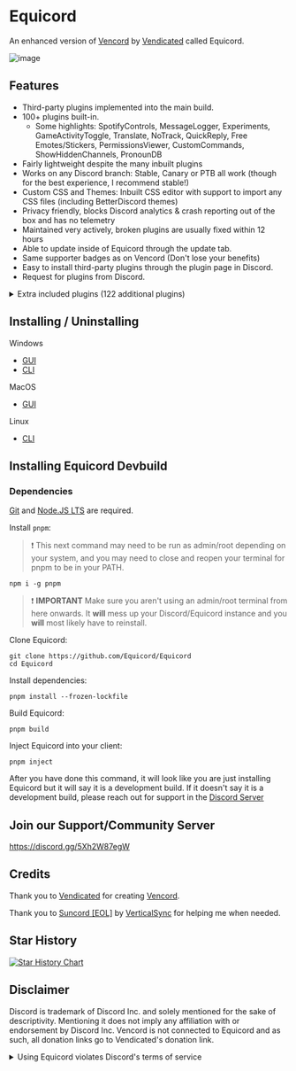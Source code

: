 # Equicord

An enhanced version of [Vencord](https://github.com/Vendicated/Vencord) by [Vendicated](https://github.com/Vendicated) called Equicord.

![image](https://github.com/Equicord/Equicord/assets/78185467/81707ad9-3a04-4f76-88a0-60ee70684f81)

## Features

-   Third-party plugins implemented into the main build.
-   100+ plugins built-in.
    -   Some highlights: SpotifyControls, MessageLogger, Experiments, GameActivityToggle, Translate, NoTrack, QuickReply, Free Emotes/Stickers, PermissionsViewer,
        CustomCommands, ShowHiddenChannels, PronounDB
-   Fairly lightweight despite the many inbuilt plugins
-   Works on any Discord branch: Stable, Canary or PTB all work (though for the best experience, I recommend stable!)
-   Custom CSS and Themes: Inbuilt CSS editor with support to import any CSS files (including BetterDiscord themes)
-   Privacy friendly, blocks Discord analytics & crash reporting out of the box and has no telemetry
-   Maintained very actively, broken plugins are usually fixed within 12 hours
-   Able to update inside of Equicord through the update tab.
-   Same supporter badges as on Vencord (Don't lose your benefits)
-   Easy to install third-party plugins through the plugin page in Discord.
-   Request for plugins from Discord.

<details>
<summary>Extra included plugins (122 additional plugins)</summary>

- AllCallTimers by MaxHerbold and D3SOX
- AltKrispSwitch by newwares
- AmITyping by MrDiamond
- Anammox by Kyuuhachi
- atSomeone by Joona
- DecodeBase64 by ThePirateStoner
- BetterActivities by D3SOX, Arjix, AutumnVN
- BetterBanReasons by Inbestigator
- BetterQuickReact by Ven and Sqaaakoi
- BetterUserArea by Samwich
- BlockKeywords by catcraft
- BlockKrsip by D3SOX
- BypassDND by Inbestigator
- ChannelTabs by TheSun, TheKodeToad, keifufu, Nickyux
- CleanChannelName by AutumnVN
- ClientSideBlock by Samwich
- ColorMessage by Kyuuhachi
- CommandPalette by Ethan
- CopyUserMention by Cortex and castdrian
- CustomSounds by ScattrdBlade
- CuteAnimeBoys by ShadyGoat
- CuteNekos by echo
- CutePats by thororen
- DeadMembers by Kyuuhachi
- Demonstration by Samwich
- DiscordColorways by DaBluLite
- DNDWhilePlaying by thororen
- DoNotLeak by Perny
- DontFilterMe by Samwich
- DoubleCounterBypass by nyx
- EmojiDumper by Cortex, Samwich, Woosh
- Encryptcord by Inbestigator
- EquicordCSS by thororen (and all respective css developers)
- ExportContacts by dat_insanity
- FindReply by newwares
- FrequentQuickSwitcher by Samwich
- FriendshipRanks by Samwich
- FriendTags by Samwich
- GensokyoRadioRPC by RyanCaoDev and Prince527
- GifRoulette by Samwich
- Glide by Samwich
- GlobalBadges by HypedDomi and Hosted by Wolfie
- GodMode by Tolgchu
- GoodPerson by nin0dev
- GoogleThat by Samwich
- Grammar by Samwich
- GrammarFix by unstream
- HideMessage by Hanzy
- HolyNotes by Wolfie
- HomeTyping by Samwich
- HopOn by ImLvna
- Husk by nin0dev
- Identity by Samwich
- IgnoreTerms by D3SOX
- InRole by nin0dev
- IrcColors by Grzesiek11
- IRememberYou by zoodogood
- Jumpscare by Joona
- JumpToStart by Samwich
- KeyboardSounds by HypedDomi
- KeywordNotify by camila314 (maintained by thororen)
- LoginWithQR by nexpid
- MediaDownloader by Colorman
- Meow by Samwich
- MessageColors by Hen
- MessageLinkTooltip by Kyuuhachi
- MessageLoggerEnhanced by Aria
- MessageTranslate by Samwich
- ModalFade by Kyuuhachi
- NewPluginsManager by Sqaaakoi
- noAppsAllowed by kvba
- NoBulletPoints by Samwich
- NoDefaultEmojis by Samwich
- NoDeleteSafety by Samwich
- NoMirroredCamera by Nyx
- NoModalAnimation by AutumnVN
- NoNitroUpsell by thororen
- NoRoleHeaders by Samwich
- NotificationTitle by Kyuuhachi
- NotifyUserChanges by D3SOX
- OnePingPerDM by ProffDea
- PlatformSpoofer by Drag
- PurgeMessages by bhop and nyx
- QuestCompleter by HappyEnderman, SerStars (maintained by thororen)
- QuestionMarkReplacement by nyx
- Quoter by Samwich
- RepeatMessage by Tolgchu
- ReplaceActivityTypes by Nyako
- ReplyPingControl by ant0n and MrDiamond
- RPCStats by Samwich
- ScreenRecorder by AutumnVN
- SearchFix by Jaxx
- SekaiStickers by MaiKokain
- ServerSearch by camila314
- Shakespearean by vmohammad
- ShowBadgesInChat by Inbestigator and KrystalSkull
- Slap by Korbo
- SoundBoardLogger by Moxxie, fres, echo (maintained by thororen)
- SteamStatusSync by niko
- StickerBlocker by Samwich
- TalkInReverse by Tolgchu
- TeX by Kyuuhachi
- TextToSpeech by Samwich
- ThemeLibrary by Fafa
- Title by Kyuuhachi
- TosuRPC by AutumnVN
- Translate+ by Prince527 (Using Translate by Ven)
- UnitConverter by sadan
- UnlimitedAccounts by thororen
- UnreadCountBadge by Joona
- UserPFP by nexpid (maintained by thororen)
- UwUifier by echo
- VCSupport by thororen
- VencordRPC by AutumnVN
- VideoSpeed by Samwich
- ViewRaw2 by Kyuuhachi
- VoiceChatUtilities by Dams and D3SOX
- WebpackTarball by Kyuuhachi
- WhosWatching by fres
- WigglyText by nexpid
- Woof by Samwich
- YoutubeDescription by arHSM

</details>


## Installing / Uninstalling

Windows
- [GUI](https://github.com/Equicord/Equilotl/releases/latest/download/Equilotl.exe)
- [CLI](https://github.com/Equicord/Equilotl/releases/latest/download/EquilotlCli.exe)

MacOS
- [GUI](https://github.com/Equicord/Equilotl/releases/latest/download/Equilotl.MacOS.zip)

Linux
- [CLI](https://github.com/Equicord/Equilotl/releases/latest/download/EquilotlCli-Linux)


## Installing Equicord Devbuild

### Dependencies
[Git](https://git-scm.com/download) and [Node.JS LTS](https://nodejs.dev/en/) are required.

Install `pnpm`:

> :exclamation: This next command may need to be run as admin/root depending on your system, and you may need to close and reopen your terminal for pnpm to be in your PATH.

```shell
npm i -g pnpm
```

> :exclamation: **IMPORTANT** Make sure you aren't using an admin/root terminal from here onwards. It **will** mess up your Discord/Equicord instance and you **will** most likely have to reinstall.

Clone Equicord:

```shell
git clone https://github.com/Equicord/Equicord
cd Equicord
```

Install dependencies:

```shell
pnpm install --frozen-lockfile
```

Build Equicord:

```shell
pnpm build
```
Inject Equicord into your client:

```shell
pnpm inject
```
After you have done this command, it will look like you are just installing Equicord but it will say it is a development build. If it doesn't say it is a development build, please reach out for support in the [Discord Server](https://discord.gg/5Xh2W87egW)

## Join our Support/Community Server

https://discord.gg/5Xh2W87egW

## Credits

Thank you to [Vendicated](https://github.com/Vendicated) for creating [Vencord](https://github.com/Vendicated/Vencord).

Thank you to [Suncord [EOL]](https://github.com/verticalsync/Suncord) by [VerticalSync](https://github.com/verticalsync) for helping me when needed.

## Star History

<a href="https://star-history.com/#Equicord/Equicord&Timeline">
  <picture>
    <source media="(prefers-color-scheme: dark)" srcset="https://api.star-history.com/svg?repos=Equicord/Equicord&type=Timeline&theme=dark" />
    <source media="(prefers-color-scheme: light)" srcset="https://api.star-history.com/svg?repos=Equicord/Equicord&type=Timeline" />
    <img alt="Star History Chart" src="https://api.star-history.com/svg?repos=Equicord/Equicord&type=Timeline" />
  </picture>
</a>

## Disclaimer

Discord is trademark of Discord Inc. and solely mentioned for the sake of descriptivity.
Mentioning it does not imply any affiliation with or endorsement by Discord Inc.
Vencord is not connected to Equicord and as such, all donation links go to Vendicated's donation link.

<details>
<summary>Using Equicord violates Discord's terms of service</summary>

Client modifications are against Discord’s Terms of Service.

However, Discord is pretty indifferent about them and there are no known cases of users getting banned for using client mods! So you should generally be fine if you don’t use plugins that implement abusive behaviour. But no worries, all inbuilt plugins are safe to use!

Regardless, if your account is essential to you and getting disabled would be a disaster for you, you should probably not use any client mods (not exclusive to Equicord), just to be safe

Additionally, make sure not to post screenshots with Equicord in a server where you might get banned for it

</details>
